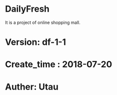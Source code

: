 # DailyFresh
It is a project of online shopping mall.
# Version: df-1-1
# Create_time : 2018-07-20
# Auther: Utau 
